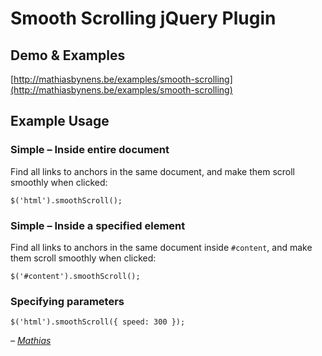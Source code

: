 # Smooth Scrolling jQuery Plugin

## Demo & Examples

[http://mathiasbynens.be/examples/smooth-scrolling](http://mathiasbynens.be/examples/smooth-scrolling)

## Example Usage

### Simple – Inside entire document

Find all links to anchors in the same document, and make them scroll smoothly when clicked:

    $('html').smoothScroll();

### Simple – Inside a specified element

Find all links to anchors in the same document inside `#content`, and make them scroll smoothly when clicked:

    $('#content').smoothScroll();

### Specifying parameters

    $('html').smoothScroll({ speed: 300 });

_– [Mathias](http://mathiasbynens.be/)_
